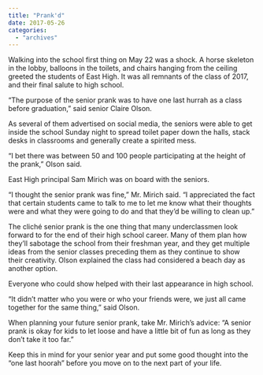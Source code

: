 ```yaml
---
title: "Prank'd"
date: 2017-05-26
categories: 
  - "archives"
---
```


Walking into the school first thing on May 22 was a shock. A horse skeleton in the lobby, balloons in the toilets, and chairs hanging from the ceiling greeted the students of East High. It was all remnants of the class of 2017, and their final salute to high school.

“The purpose of the senior prank was to have one last hurrah as a class before graduation,” said senior Claire Olson.

As several of them advertised on social media, the seniors were able to get inside the school Sunday night to spread toilet paper down the halls, stack desks in classrooms and generally create a spirited mess.

“I bet there was between 50 and 100 people participating at the height of the prank,” Olson said.

East High principal Sam Mirich was on board with the seniors.

“I thought the senior prank was fine,” Mr. Mirich said. “I appreciated the fact that certain students came to talk to me to let me know what their thoughts were and what they were going to do and that they’d be willing to clean up.”

The cliché senior prank is the one thing that many underclassmen look forward to for the end of their high school career. Many of them plan how they’ll sabotage the school from their freshman year, and they get multiple ideas from the senior classes preceding them as they continue to show their creativity. Olson explained the class had considered a beach day as another option.

Everyone who could show helped with their last appearance in high school.

“It didn’t matter who you were or who your friends were, we just all came together for the same thing,” said Olson.

When planning your future senior prank, take Mr. Mirich’s advice: “A senior prank is okay for kids to let loose and have a little bit of fun as long as they don’t take it too far.”

Keep this in mind for your senior year and put some good thought into the “one last hoorah” before you move on to the next part of your life.
